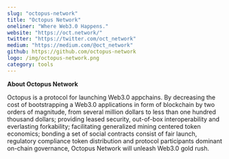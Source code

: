 ```yaml
---
slug: "octopus-network"
title: "Octopus Network"
oneliner: "Where Web3.0 Happens."
website: "https://oct.network/"
twitter: "https://twitter.com/oct_network"
medium: "https://medium.com/@oct_network"
github: https://github.com/octopus-network
logo: /img/octopus-network.png
category: tools
---
```


<b>About Octopus Network</b>

Octopus is a protocol for launching Web3.0 appchains. By decreasing the cost of bootstrapping a Web3.0 applications in form of blockchain by two orders of magnitude, from several million dollars to less than one hundred thousand dollars; providing leased security, out-of-box interoperability and everlasting forkability; facilitating generalized mining centered token economics; bonding a set of social contracts consist of fair launch, regulatory compliance token distribution and protocol participants dominant on-chain governance, Octopus Network will unleash Web3.0 gold rush.
